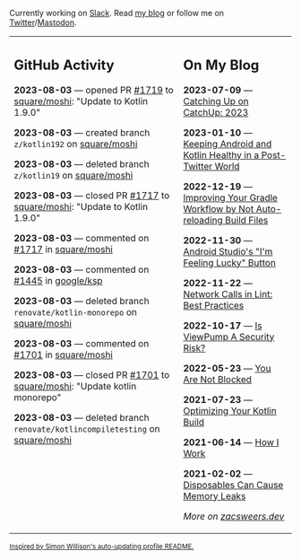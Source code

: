 Currently working on [Slack](https://slack.com/). Read [my blog](https://zacsweers.dev/) or follow me on [Twitter](https://twitter.com/ZacSweers)/[Mastodon](https://hachyderm.io/@ZacSweers).

<table><tr><td valign="top" width="60%">

## GitHub Activity
<!-- githubActivity starts -->
**2023-08-03** — opened PR [#1719](https://github.com/square/moshi/pull/1719) to [square/moshi](https://github.com/square/moshi): "Update to Kotlin 1.9.0"

**2023-08-03** — created branch `z/kotlin192` on [square/moshi](https://github.com/square/moshi)

**2023-08-03** — deleted branch `z/kotlin19` on [square/moshi](https://github.com/square/moshi)

**2023-08-03** — closed PR [#1717](https://github.com/square/moshi/pull/1717) to [square/moshi](https://github.com/square/moshi): "Update to Kotlin 1.9.0"

**2023-08-03** — commented on [#1717](https://github.com/square/moshi/pull/1717#issuecomment-1663301823) in [square/moshi](https://github.com/square/moshi)

**2023-08-03** — commented on [#1445](https://github.com/google/ksp/issues/1445#issuecomment-1663297005) in [google/ksp](https://github.com/google/ksp)

**2023-08-03** — deleted branch `renovate/kotlin-monorepo` on [square/moshi](https://github.com/square/moshi)

**2023-08-03** — commented on [#1701](https://github.com/square/moshi/pull/1701#issuecomment-1663294602) in [square/moshi](https://github.com/square/moshi)

**2023-08-03** — closed PR [#1701](https://github.com/square/moshi/pull/1701) to [square/moshi](https://github.com/square/moshi): "Update kotlin monorepo"

**2023-08-03** — deleted branch `renovate/kotlincompiletesting` on [square/moshi](https://github.com/square/moshi)
<!-- githubActivity ends -->
</td><td valign="top" width="40%">

## On My Blog
<!-- blog starts -->
**2023-07-09** — [Catching Up on CatchUp: 2023](https://www.zacsweers.dev/catching-up-on-catchup-2023/)

**2023-01-10** — [Keeping Android and Kotlin Healthy in a Post-Twitter World](https://www.zacsweers.dev/keeping-android-healthy/)

**2022-12-19** — [Improving Your Gradle Workflow by Not Auto-reloading Build Files](https://www.zacsweers.dev/improving-your-workflow-by-not-auto-reloading-build-files/)

**2022-11-30** — [Android Studio's "I'm Feeling Lucky" Button](https://www.zacsweers.dev/android-studios-im-feeling-lucky-button/)

**2022-11-22** — [Network Calls in Lint: Best Practices](https://www.zacsweers.dev/network-calls-in-lint-best-practices/)

**2022-10-17** — [Is ViewPump A Security Risk?](https://www.zacsweers.dev/is-viewpump-a-security-risk/)

**2022-05-23** — [You Are Not Blocked](https://www.zacsweers.dev/you-are-not-blocked/)

**2021-07-23** — [Optimizing Your Kotlin Build](https://www.zacsweers.dev/optimizing-your-kotlin-build/)

**2021-06-14** — [How I Work](https://www.zacsweers.dev/how-i-work/)

**2021-02-02** — [Disposables Can Cause Memory Leaks](https://www.zacsweers.dev/disposables-can-cause-memory-leaks/)
<!-- blog ends -->
_More on [zacsweers.dev](https://zacsweers.dev/)_
</td></tr></table>

<sub><a href="https://simonwillison.net/2020/Jul/10/self-updating-profile-readme/">Inspired by Simon Willison's auto-updating profile README.</a></sub>